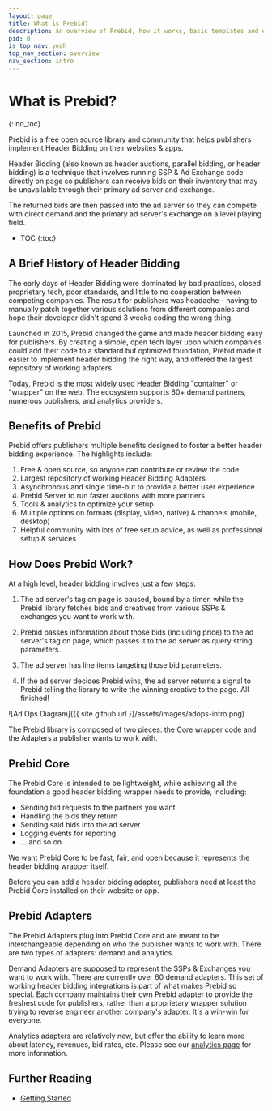 ```yaml
---
layout: page
title: What is Prebid?
description: An overview of Prebid, how it works, basic templates and examples, and more for header bidding.
pid: 0
is_top_nav: yeah
top_nav_section: overview
nav_section: intro
---
```


<div class="bs-docs-section" markdown="1">

# What is Prebid?
{:.no_toc}

Prebid is a free open source library and community that helps publishers implement Header Bidding on their websites & apps.

Header Bidding (also known as header auctions, parallel bidding, or header bidding) is a technique that involves running SSP & Ad Exchange code directly on page so publishers can receive bids on their inventory that may be unavailable through their primary ad server and exchange.

The returned bids are then passed into the ad server so they can compete with direct demand and the primary ad server's exchange on a level playing field.

* TOC
{:toc}

## A Brief History of Header Bidding

The early days of Header Bidding were dominated by bad practices, closed proprietary tech, poor standards, and little to no cooperation between competing companies. The result for publishers was headache - having to manually patch together various solutions from different companies and hope their developer didn't spend 3 weeks coding the wrong thing.

Launched in 2015, Prebid changed the game and made header bidding easy for publishers. By creating a simple, open tech layer upon which companies could add their code to a standard but optimized foundation, Prebid made it easier to implement header bidding the right way, and offered the largest repository of working adapters.

Today, Prebid is the most widely used Header Bidding "container" or "wrapper" on the web. The ecosystem supports 60+ demand partners, numerous publishers, and analytics providers. 

## Benefits of Prebid

Prebid offers publishers multiple benefits designed to foster a better header bidding experience. The highlights include:

1. Free & open source, so anyone can contribute or review the code
2. Largest repository of working Header Bidding Adapters
3. Asynchronous and single time-out to provide a better user experience
4. Prebid Server to run faster auctions with more partners
5. Tools & analytics to optimize your setup
6. Multiple options on formats (display, video, native) & channels (mobile, desktop)
7. Helpful community with lots of free setup advice, as well as professional setup & services

## How Does Prebid Work?

At a high level, header bidding involves just a few steps:

1. The ad server's tag on page is paused, bound by a timer, while the Prebid library fetches bids and creatives from various SSPs & exchanges you want to work with.

2. Prebid passes information about those bids (including price) to the ad server's tag on page, which passes it to the ad server as query string parameters.

3. The ad server has line items targeting those bid parameters.

4. If the ad server decides Prebid wins, the ad server returns a signal to Prebid telling the library to write the winning creative to the page. All finished!

![Ad Ops Diagram]({{ site.github.url }}/assets/images/adops-intro.png)

The Prebid library is composed of two pieces: the Core wrapper code and the Adapters a publisher wants to work with.

## Prebid Core

The Prebid Core is intended to be lightweight, while achieving all the foundation a good header bidding wrapper needs to provide, including:

+ Sending bid requests to the partners you want
+ Handling the bids they return
+ Sending said bids into the ad server
+ Logging events for reporting
+ ... and so on

We want Prebid Core to be fast, fair, and open because it represents the header bidding wrapper itself.

Before you can add a header bidding adapter, publishers need at least the Prebid Core installed on their website or app.

## Prebid Adapters

The Prebid Adapters plug into Prebid Core and are meant to be interchangeable depending on who the publisher wants to work with. There are two types of adapters: demand and analytics.

Demand Adapters are supposed to represent the SSPs & Exchanges you want to work with. There are currently over 60 demand adapters. This set of working header bidding integrations is part of what makes Prebid so special. Each company maintains their own Prebid adapter to provide the freshest code for publishers, rather than a proprietary wrapper solution trying to reverse engineer another company's adapter. It's a win-win for everyone.

Analytics adapters are relatively new, but offer the ability to learn more about latency, revenues, bid rates, etc. Please see our [analytics page]({{site.github.url}}/dev-docs/integrate-with-the-prebid-analytics-api.html) for more information.

## Further Reading

+ [Getting Started]({{site.github.url}}/overview/getting-started.html)

</div>
